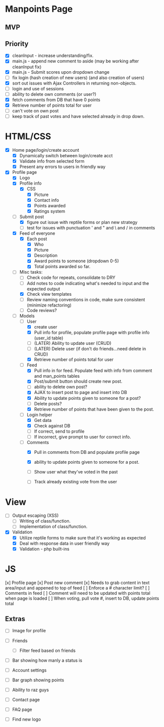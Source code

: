 # Manpoints Page

## MVP

## Priority
- [x] cleanInput - increase understanding/fix.
- [x] main.js - append new comment to aside (may be working after cleanInput fix)
- [x] main.js - Submit scores upon dropdown change
- [ ] fix login (hash creation of new users) (and also creation of users)
- [x] sort out issues with Ajax Controllers in returning non-objects.
- [ ] login and use of sessions
- [ ] ability to delete own comments (or user?)
- [x] fetch comments from DB that have 0 points
- [x] Retrieve number of points total for user
- [ ] can't vote on own post
- [ ] keep track of past votes and have selected already in drop down.

# HTML/CSS
- [x] Home page/login/create account
  - [X] Dynamically switch between login/create acct
  - [x] Validate info from selected form
  - [x] Present any errors to users in friendly way
- [x] Profile page
  - [x] Logo
  - [x] Profile info
    - [x] CSS
      - [x] Picture
      - [x] Contact info
      - [x] Points awarded
      - [x] Ratings system

  - [ ] Submit post
    - [x] figure out issue with reptile forms or plan new strategy
    - [ ] test for issues with punctuation ' and " and \ and / in comments
  - [x] Feed of everyone
    - [x] Each post
      - [x] Who
      - [x] Picture
      - [x] Description
      - [x] Award points to someone (dropdown 0-5)
      - [x] Total points awarded so far.
  
  - [ ] Misc tasks:
    - [ ] Check code for repeats, consolidate to DRY
    - [ ] Add notes to code indicating what's needed to input and the expected output
    - [x] Check view templates
    - [ ] Review naming conventions in code, make sure consistent (minimize refactoring)
    - [ ] Code reviews?

  - [ ] Models
    - [ ] User
      - [x] create user
      - [x] Pull info for profile, populate profile page with profile info (user_id table)
      - [ ] (LATER) Ability to update user (CRUD)
      - [ ] (LATER) Delete user (if don't do friends...need delete in CRUD)
      - [x] Retrieve number of points total for user
    - [ ] Feed
      - [x] Pull info in for feed.  Populate feed with info from comment and man_points tables
      - [x] Post/submit button should create new post.
      - [ ] ability to delete own post?
      - [x] AJAX to insert post to page and insert into DB
      - [x] Ability to update points given to someone for a post?
      - [ ] Delete posts?
      - [x] Retrieve number of points that have been given to the post.
    - [ ] Login helper
      - [x] Get data
      - [x] Check against DB
      - [ ] If correct, send to profile
      - [ ] If incorrect, give prompt to user for correct info.
    - [ ] Comments
      - [x] Pull in comments from DB and populate profile page
      - [x] ability to update points given to someone for a post.
      - [ ] Show user what they've voted in the past
      - [ ] Track already existing vote from the user


 # View     
  - [ ] Output escaping (XSS)
    - [ ] Writing of class/function.
    - [ ] Implementation of class/function.
    
  - [x] Validation
    - [x] Utilize reptile forms to make sure that it's working as expected
    - [x] Deal with response data in user friendly way
    - [x] Validation - php built-ins

# JS
  [x] Profile page
    [x] Post new comment
      [x] Needs to grab content in text area/input and appened to top of feed
      [ ] Enforce a # character limit?
    [ ] Comments in feed
      [ ] Comment will need to be updated with points total when page is loaded
      [ ] When voting, pull vote #, insert to DB, update points total




  
## Extras
- [ ] Image for profile
- [ ] Friends
  - [ ] Filter feed based on friends
- [ ] Bar showing how manly a status is
- [ ] Account settings
- [ ] Bar graph showing points
- [ ] Ability to raz guys
- [ ] Contact page
- [ ] FAQ page
- [ ] Find new logo


